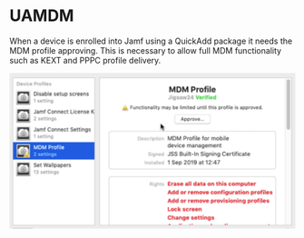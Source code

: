 # UAMDM #

When a device is enrolled into Jamf using a QuickAdd package it needs the MDM profile approving. This is necessary to allow full MDM functionality such as KEXT and PPPC profile delivery.

![Approve MDM](https://github.com/PhantomPhixer/JNUC-2019/blob/master/images/UAMDM-1.png)
